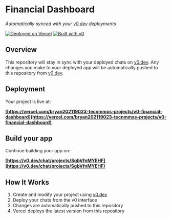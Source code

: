 # Financial Dashboard

*Automatically synced with your [v0.dev](https://v0.dev) deployments*

[![Deployed on Vercel](https://img.shields.io/badge/Deployed%20on-Vercel-black?style=for-the-badge&logo=vercel)](https://vercel.com/bryan202119023-tecnmmxs-projects/v0-financial-dashboard)
[![Built with v0](https://img.shields.io/badge/Built%20with-v0.dev-black?style=for-the-badge)](https://v0.dev/chat/projects/SgbVfnMYEHF)

## Overview

This repository will stay in sync with your deployed chats on [v0.dev](https://v0.dev).
Any changes you make to your deployed app will be automatically pushed to this repository from [v0.dev](https://v0.dev).

## Deployment

Your project is live at:

**[https://vercel.com/bryan202119023-tecnmmxs-projects/v0-financial-dashboard](https://vercel.com/bryan202119023-tecnmmxs-projects/v0-financial-dashboard)**

## Build your app

Continue building your app on:

**[https://v0.dev/chat/projects/SgbVfnMYEHF](https://v0.dev/chat/projects/SgbVfnMYEHF)**

## How It Works

1. Create and modify your project using [v0.dev](https://v0.dev)
2. Deploy your chats from the v0 interface
3. Changes are automatically pushed to this repository
4. Vercel deploys the latest version from this repository
